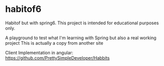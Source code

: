 # habitof6
Habitof but with spring6. This project is intended for educational purposes only.

A playground to test what I'm learning with Spring but also a real working project
This is actually a copy from another site

Client Implementation in angular: https://github.com/PrettySimpleDeveloper/Habbits
